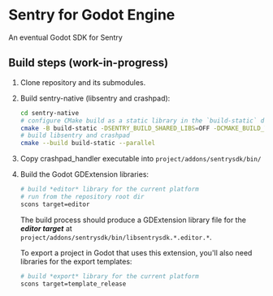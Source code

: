 # Sentry for Godot Engine

An eventual Godot SDK for Sentry

## Build steps (work-in-progress)

1. Clone repository and its submodules.
2. Build sentry-native (libsentry and crashpad):
    ```bash
    cd sentry-native
    # configure CMake build as a static library in the `build-static` directory
    cmake -B build-static -DSENTRY_BUILD_SHARED_LIBS=OFF -DCMAKE_BUILD_TYPE=RelWithDebInfo
    # build libsentry and crashpad
    cmake --build build-static --parallel
    ```
3. Copy crashpad_handler executable into `project/addons/sentrysdk/bin/`
4. Build the Godot GDExtension libraries:
    ```bash
    # build *editor* library for the current platform
    # run from the repository root dir
    scons target=editor
    ```
    The build process should produce a GDExtension library file for the ***editor target*** at `project/addons/sentrysdk/bin/libsentrysdk.*.editor.*`.

    To export a project in Godot that uses this extension, you'll also need libraries for the export templates:
    ```bash
    # build *export* library for the current platform
    scons target=template_release
    ```
